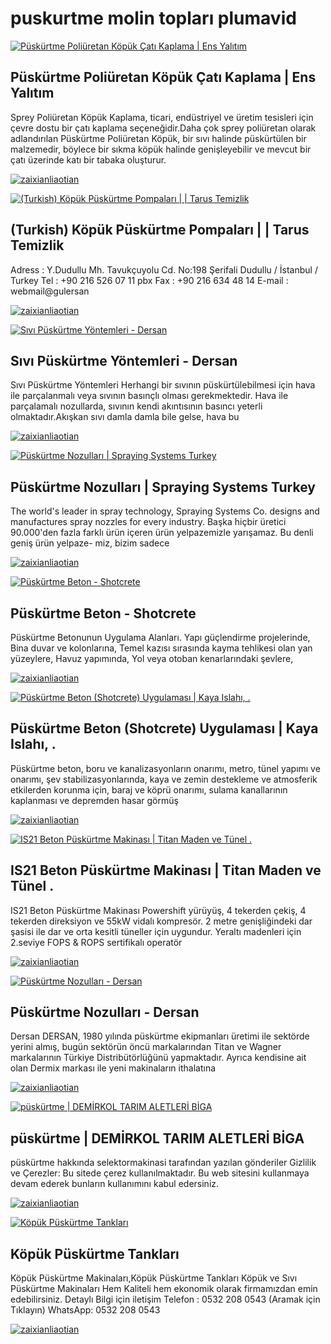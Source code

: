 # puskurtme molin topları plumavid
<a href="https://mnn.zoosnet.net/LR/Chatpre.aspx?id=MNN94995150&p=https://topgrinding.com/" target="_blank">![Püskürtme Poliüretan Köpük Çatı Kaplama | Ens Yalıtım](https://github.com/technlg/images/blob/main/19.jpg)</a>
## Püskürtme Poliüretan Köpük Çatı Kaplama | Ens Yalıtım
Sprey Poliüretan Köpük Kaplama, ticari, endüstriyel ve üretim tesisleri için çevre dostu bir çatı kaplama seçeneğidir.Daha çok sprey poliüretan olarak adlandırılan Püskürtme Poliüretan Köpük, bir sıvı halinde püskürtülen bir malzemedir, böylece bir sıkma köpük halinde genişleyebilir ve mevcut bir çatı üzerinde katı bir tabaka oluşturur.
<a href="https://mnn.zoosnet.net/LR/Chatpre.aspx?id=MNN94995150&p=https://topgrinding.com/" target="_blank"><img src="https://github.com/technlg/images/raw/main/chat11.jpg" alt="zaixianliaotian"/></a><a href="//whatsapp.shibangsoft.com/WhatsApp.php" ><img src="https://github.com/technlg/images/raw/main/chat11.png" alt=""></a>
<a href="https://mnn.zoosnet.net/LR/Chatpre.aspx?id=MNN94995150&p=https://topgrinding.com/" target="_blank">![(Turkish) Köpük Püskürtme Pompaları | | Tarus Temizlik](https://github.com/technlg/images/blob/main/23.jpg)</a>
## (Turkish) Köpük Püskürtme Pompaları | | Tarus Temizlik
Adress : Y.Dudullu Mh. Tavukçuyolu Cd. No:198 Şerifali Dudullu / İstanbul / Turkey Tel : +90 216 526 07 11 pbx Fax : +90 216 634 48 14 E-mail : webmail@gulersan
<a href="https://mnn.zoosnet.net/LR/Chatpre.aspx?id=MNN94995150&p=https://topgrinding.com/" target="_blank"><img src="https://github.com/technlg/images/raw/main/chat11.jpg" alt="zaixianliaotian"/></a><a href="//whatsapp.shibangsoft.com/WhatsApp.php" ><img src="https://github.com/technlg/images/raw/main/chat11.png" alt=""></a>
<a href="https://mnn.zoosnet.net/LR/Chatpre.aspx?id=MNN94995150&p=https://topgrinding.com/" target="_blank">![Sıvı Püskürtme Yöntemleri - Dersan](https://github.com/technlg/images/blob/main/35.jpg)</a>
## Sıvı Püskürtme Yöntemleri - Dersan
Sıvı Püskürtme Yöntemleri Herhangi bir sıvının püskürtülebilmesi için hava ile parçalanmalı veya sıvının basınçlı olması gerekmektedir. Hava ile parçalamalı nozullarda, sıvının kendi akıntısının basıncı yeterli olmaktadır.Akışkan sıvı damla damla bile gelse, hava bu 
<a href="https://mnn.zoosnet.net/LR/Chatpre.aspx?id=MNN94995150&p=https://topgrinding.com/" target="_blank"><img src="https://github.com/technlg/images/raw/main/chat11.jpg" alt="zaixianliaotian"/></a><a href="//whatsapp.shibangsoft.com/WhatsApp.php" ><img src="https://github.com/technlg/images/raw/main/chat11.png" alt=""></a>
<a href="https://mnn.zoosnet.net/LR/Chatpre.aspx?id=MNN94995150&p=https://topgrinding.com/" target="_blank">![Püskürtme Nozulları | Spraying Systems Turkey](https://github.com/technlg/images/blob/main/41.jpg)</a>
## Püskürtme Nozulları | Spraying Systems Turkey
The world's leader in spray technology, Spraying Systems Co. designs and manufactures spray nozzles for every industry. Başka hiçbir üretici 90.000'den fazla farklı ürün içeren ürün yelpazemizle yarışamaz. Bu denli geniş ürün yelpaze- miz, bizim sadece 
<a href="https://mnn.zoosnet.net/LR/Chatpre.aspx?id=MNN94995150&p=https://topgrinding.com/" target="_blank"><img src="https://github.com/technlg/images/raw/main/chat11.jpg" alt="zaixianliaotian"/></a><a href="//whatsapp.shibangsoft.com/WhatsApp.php" ><img src="https://github.com/technlg/images/raw/main/chat11.png" alt=""></a>
<a href="https://mnn.zoosnet.net/LR/Chatpre.aspx?id=MNN94995150&p=https://topgrinding.com/" target="_blank">![Püskürtme Beton - Shotcrete](https://github.com/technlg/images/blob/main/13.jpg)</a>
## Püskürtme Beton - Shotcrete
Püskürtme Betonunun Uygulama Alanları. Yapı güçlendirme projelerinde, Bina duvar ve kolonlarına, Temel kazısı sırasında kayma tehlikesi olan yan yüzeylere, Havuz yapımında, Yol veya otoban kenarlarındaki şevlere,
<a href="https://mnn.zoosnet.net/LR/Chatpre.aspx?id=MNN94995150&p=https://topgrinding.com/" target="_blank"><img src="https://github.com/technlg/images/raw/main/chat11.jpg" alt="zaixianliaotian"/></a><a href="//whatsapp.shibangsoft.com/WhatsApp.php" ><img src="https://github.com/technlg/images/raw/main/chat11.png" alt=""></a>
<a href="https://mnn.zoosnet.net/LR/Chatpre.aspx?id=MNN94995150&p=https://topgrinding.com/" target="_blank">![Püskürtme Beton (Shotcrete) Uygulaması | Kaya Islahı, .](https://github.com/technlg/images/blob/main/30.jpg)</a>
## Püskürtme Beton (Shotcrete) Uygulaması | Kaya Islahı, .
Püskürtme beton, boru ve kanalizasyonların onarımı, metro, tünel yapımı ve onarımı, şev stabilizasyonlarında, kaya ve zemin destekleme ve atmosferik etkilerden korunma için, baraj ve köprü onarımı, sulama kanallarının kaplanması ve depremden hasar görmüş 
<a href="https://mnn.zoosnet.net/LR/Chatpre.aspx?id=MNN94995150&p=https://topgrinding.com/" target="_blank"><img src="https://github.com/technlg/images/raw/main/chat11.jpg" alt="zaixianliaotian"/></a><a href="//whatsapp.shibangsoft.com/WhatsApp.php" ><img src="https://github.com/technlg/images/raw/main/chat11.png" alt=""></a>
<a href="https://mnn.zoosnet.net/LR/Chatpre.aspx?id=MNN94995150&p=https://topgrinding.com/" target="_blank">![IS21 Beton Püskürtme Makinası | Titan Maden ve Tünel .](https://github.com/technlg/images/blob/main/58.jpg)</a>
## IS21 Beton Püskürtme Makinası | Titan Maden ve Tünel .
IS21 Beton Püskürtme Makinası Powershift yürüyüş, 4 tekerden çekiş, 4 tekerden direksiyon ve 55kW vidalı kompresör. 2 metre genişliğindeki dar şasisi ile dar ve orta kesitli tüneller için uygundur. Yeraltı madenleri için 2.seviye FOPS & ROPS sertifikalı operatör 
<a href="https://mnn.zoosnet.net/LR/Chatpre.aspx?id=MNN94995150&p=https://topgrinding.com/" target="_blank"><img src="https://github.com/technlg/images/raw/main/chat11.jpg" alt="zaixianliaotian"/></a><a href="//whatsapp.shibangsoft.com/WhatsApp.php" ><img src="https://github.com/technlg/images/raw/main/chat11.png" alt=""></a>
<a href="https://mnn.zoosnet.net/LR/Chatpre.aspx?id=MNN94995150&p=https://topgrinding.com/" target="_blank">![Püskürtme Nozulları - Dersan](https://github.com/technlg/images/blob/main/35.jpg)</a>
## Püskürtme Nozulları - Dersan
Dersan DERSAN, 1980 yılında püskürtme ekipmanları üretimi ile sektörde yerini almış, bugün sektörün öncü markalarından Titan ve Wagner markalarının Türkiye Distribütörlüğünü yapmaktadır. Ayrıca kendisine ait olan Dermix markası ile yeni makinaların ithalatına
<a href="https://mnn.zoosnet.net/LR/Chatpre.aspx?id=MNN94995150&p=https://topgrinding.com/" target="_blank"><img src="https://github.com/technlg/images/raw/main/chat11.jpg" alt="zaixianliaotian"/></a><a href="//whatsapp.shibangsoft.com/WhatsApp.php" ><img src="https://github.com/technlg/images/raw/main/chat11.png" alt=""></a>
<a href="https://mnn.zoosnet.net/LR/Chatpre.aspx?id=MNN94995150&p=https://topgrinding.com/" target="_blank">![püskürtme | DEMİRKOL TARIM ALETLERİ BİGA](https://github.com/technlg/images/blob/main/45.jpg)</a>
## püskürtme | DEMİRKOL TARIM ALETLERİ BİGA
püskürtme hakkında selektormakinasi tarafından yazılan gönderiler Gizlilik ve Çerezler: Bu sitede çerez kullanılmaktadır. Bu web sitesini kullanmaya devam ederek bunların kullanımını kabul edersiniz.
<a href="https://mnn.zoosnet.net/LR/Chatpre.aspx?id=MNN94995150&p=https://topgrinding.com/" target="_blank"><img src="https://github.com/technlg/images/raw/main/chat11.jpg" alt="zaixianliaotian"/></a><a href="//whatsapp.shibangsoft.com/WhatsApp.php" ><img src="https://github.com/technlg/images/raw/main/chat11.png" alt=""></a>
<a href="https://mnn.zoosnet.net/LR/Chatpre.aspx?id=MNN94995150&p=https://topgrinding.com/" target="_blank">![Köpük Püskürtme Tankları](https://github.com/technlg/images/blob/main/28.jpg)</a>
## Köpük Püskürtme Tankları
Köpük Püskürtme Makinaları,Köpük Püskürtme Tankları Köpük ve Sıvı Püskürtme Makinaları Hem Kaliteli hem ekonomik olarak firmamızdan emin edebilirsiniz. Detaylı Bilgi için iletişim Telefon : 0532 208 0543 (Aramak için Tıklayın) WhatsApp: 0532 208 0543
<a href="https://mnn.zoosnet.net/LR/Chatpre.aspx?id=MNN94995150&p=https://topgrinding.com/" target="_blank"><img src="https://github.com/technlg/images/raw/main/chat11.jpg" alt="zaixianliaotian"/></a><a href="//whatsapp.shibangsoft.com/WhatsApp.php" ><img src="https://github.com/technlg/images/raw/main/chat11.png" alt=""></a>
